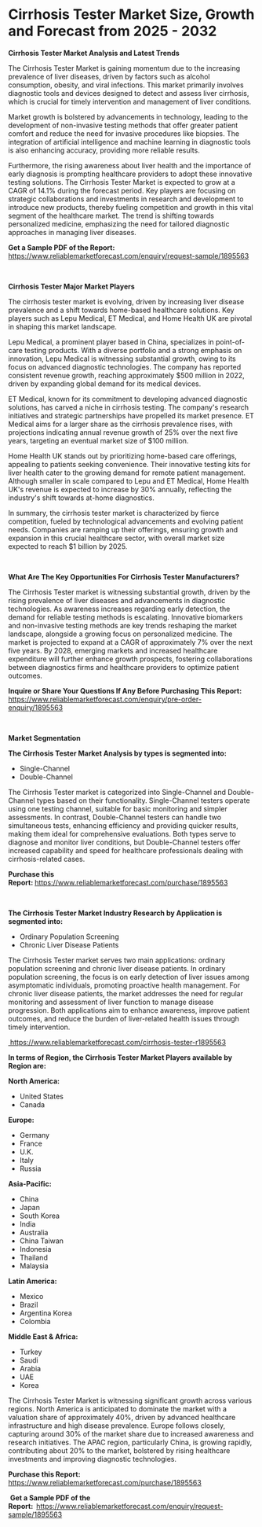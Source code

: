 <p><h1>Cirrhosis Tester Market Size, Growth and Forecast from 2025 - 2032</h1></p><p><strong>Cirrhosis Tester Market Analysis and Latest Trends</strong></p>
<p><p>The Cirrhosis Tester Market is gaining momentum due to the increasing prevalence of liver diseases, driven by factors such as alcohol consumption, obesity, and viral infections. This market primarily involves diagnostic tools and devices designed to detect and assess liver cirrhosis, which is crucial for timely intervention and management of liver conditions.</p><p>Market growth is bolstered by advancements in technology, leading to the development of non-invasive testing methods that offer greater patient comfort and reduce the need for invasive procedures like biopsies. The integration of artificial intelligence and machine learning in diagnostic tools is also enhancing accuracy, providing more reliable results.</p><p>Furthermore, the rising awareness about liver health and the importance of early diagnosis is prompting healthcare providers to adopt these innovative testing solutions. The Cirrhosis Tester Market is expected to grow at a CAGR of 14.1% during the forecast period. Key players are focusing on strategic collaborations and investments in research and development to introduce new products, thereby fueling competition and growth in this vital segment of the healthcare market. The trend is shifting towards personalized medicine, emphasizing the need for tailored diagnostic approaches in managing liver diseases.</p></p>
<p><strong>Get a Sample PDF of the Report:&nbsp;</strong> <a href="https://www.reliablemarketforecast.com/enquiry/request-sample/1895563?utm_campaign=3137&utm_medium=2&utm_source=Github&utm_content=ia&utm_term=14042025&utm_id=cirrhosis-tester">https://www.reliablemarketforecast.com/enquiry/request-sample/1895563</a></p>
<p>&nbsp;</p>
<p><strong>Cirrhosis Tester Major Market Players</strong></p>
<p><p>The cirrhosis tester market is evolving, driven by increasing liver disease prevalence and a shift towards home-based healthcare solutions. Key players such as Lepu Medical, ET Medical, and Home Health UK are pivotal in shaping this market landscape.</p><p>Lepu Medical, a prominent player based in China, specializes in point-of-care testing products. With a diverse portfolio and a strong emphasis on innovation, Lepu Medical is witnessing substantial growth, owing to its focus on advanced diagnostic technologies. The company has reported consistent revenue growth, reaching approximately $500 million in 2022, driven by expanding global demand for its medical devices.</p><p>ET Medical, known for its commitment to developing advanced diagnostic solutions, has carved a niche in cirrhosis testing. The company's research initiatives and strategic partnerships have propelled its market presence. ET Medical aims for a larger share as the cirrhosis prevalence rises, with projections indicating annual revenue growth of 25% over the next five years, targeting an eventual market size of $100 million.</p><p>Home Health UK stands out by prioritizing home-based care offerings, appealing to patients seeking convenience. Their innovative testing kits for liver health cater to the growing demand for remote patient management. Although smaller in scale compared to Lepu and ET Medical, Home Health UK's revenue is expected to increase by 30% annually, reflecting the industry's shift towards at-home diagnostics.</p><p>In summary, the cirrhosis tester market is characterized by fierce competition, fueled by technological advancements and evolving patient needs. Companies are ramping up their offerings, ensuring growth and expansion in this crucial healthcare sector, with overall market size expected to reach $1 billion by 2025.</p></p>
<p>&nbsp;</p>
<p><strong>What Are The Key Opportunities For Cirrhosis Tester Manufacturers?</strong></p>
<p><p>The Cirrhosis Tester market is witnessing substantial growth, driven by the rising prevalence of liver diseases and advancements in diagnostic technologies. As awareness increases regarding early detection, the demand for reliable testing methods is escalating. Innovative biomarkers and non-invasive testing methods are key trends reshaping the market landscape, alongside a growing focus on personalized medicine. The market is projected to expand at a CAGR of approximately 7% over the next five years. By 2028, emerging markets and increased healthcare expenditure will further enhance growth prospects, fostering collaborations between diagnostics firms and healthcare providers to optimize patient outcomes.</p></p>
<p><strong>Inquire or Share Your Questions If Any Before Purchasing This Report:</strong> <a href="https://www.reliablemarketforecast.com/enquiry/pre-order-enquiry/1895563?utm_campaign=3137&utm_medium=2&utm_source=Github&utm_content=ia&utm_term=14042025&utm_id=cirrhosis-tester">https://www.reliablemarketforecast.com/enquiry/pre-order-enquiry/1895563</a></p>
<p>&nbsp;</p>
<p><strong>Market Segmentation</strong></p>
<p><strong>The Cirrhosis Tester Market Analysis by types is segmented into:</strong></p>
<p><ul><li>Single-Channel</li><li>Double-Channel</li></ul></p>
<p><p>The Cirrhosis Tester market is categorized into Single-Channel and Double-Channel types based on their functionality. Single-Channel testers operate using one testing channel, suitable for basic monitoring and simpler assessments. In contrast, Double-Channel testers can handle two simultaneous tests, enhancing efficiency and providing quicker results, making them ideal for comprehensive evaluations. Both types serve to diagnose and monitor liver conditions, but Double-Channel testers offer increased capability and speed for healthcare professionals dealing with cirrhosis-related cases.</p></p>
<p><strong>Purchase this Report:&nbsp;</strong><a href="https://www.reliablemarketforecast.com/purchase/1895563?utm_campaign=3137&utm_medium=2&utm_source=Github&utm_content=ia&utm_term=14042025&utm_id=cirrhosis-tester">https://www.reliablemarketforecast.com/purchase/1895563</a></p>
<p>&nbsp;</p>
<p><strong>The Cirrhosis Tester Market Industry Research by Application is segmented into:</strong></p>
<p><ul><li>Ordinary Population Screening</li><li>Chronic Liver Disease Patients</li></ul></p>
<p><p>The Cirrhosis Tester market serves two main applications: ordinary population screening and chronic liver disease patients. In ordinary population screening, the focus is on early detection of liver issues among asymptomatic individuals, promoting proactive health management. For chronic liver disease patients, the market addresses the need for regular monitoring and assessment of liver function to manage disease progression. Both applications aim to enhance awareness, improve patient outcomes, and reduce the burden of liver-related health issues through timely intervention.</p></p>
<p><a href="https://www.reliablemarketforecast.com/cirrhosis-tester-r1895563?utm_campaign=3137&utm_medium=2&utm_source=Github&utm_content=ia&utm_term=14042025&utm_id=cirrhosis-tester">&nbsp;https://www.reliablemarketforecast.com/cirrhosis-tester-r1895563</a></p>
<p><strong>In terms of Region, the Cirrhosis Tester Market Players available by Region are:</strong></p>
<p>
    <p> <strong> North America: </strong>
        <ul>
            <li>United States</li>
            <li>Canada</li>
        </ul>
        </p> 
    <p> <strong> Europe: </strong>
        <ul>
            <li>Germany</li>
            <li>France</li>
            <li>U.K.</li>
            <li>Italy</li>
            <li>Russia</li>
        </ul>
        </p> 
    <p> <strong> Asia-Pacific: </strong>
        <ul>
            <li>China</li>
            <li>Japan</li>
            <li>South Korea</li>
            <li>India</li>
            <li>Australia</li>
            <li>China Taiwan</li>
            <li>Indonesia</li>
            <li>Thailand</li>
            <li>Malaysia</li>
        </ul>
        </p> 
    <p> <strong> Latin America: </strong>
        <ul>
            <li>Mexico</li>
            <li>Brazil</li>
            <li>Argentina Korea</li>
            <li>Colombia</li>
        </ul>
        </p> 
    <p> <strong> Middle East & Africa: </strong>
        <ul>
            <li>Turkey</li>
            <li>Saudi</li>
            <li>Arabia</li>
            <li>UAE</li>
            <li>Korea</li>
        </ul>
    </p>
    </p>
<p><p>The Cirrhosis Tester Market is witnessing significant growth across various regions. North America is anticipated to dominate the market with a valuation share of approximately 40%, driven by advanced healthcare infrastructure and high disease prevalence. Europe follows closely, capturing around 30% of the market share due to increased awareness and research initiatives. The APAC region, particularly China, is growing rapidly, contributing about 20% to the market, bolstered by rising healthcare investments and improving diagnostic technologies.</p></p>
<p><strong>Purchase this Report: </strong><a href="https://www.reliablemarketforecast.com/purchase/1895563?utm_campaign=3137&utm_medium=2&utm_source=Github&utm_content=ia&utm_term=14042025&utm_id=cirrhosis-tester">https://www.reliablemarketforecast.com/purchase/1895563</a></p>
<p>&nbsp;<strong>Get a Sample PDF of the Report:&nbsp;&nbsp;</strong><a href="https://www.reliablemarketforecast.com/enquiry/request-sample/1895563?utm_campaign=3137&utm_medium=2&utm_source=Github&utm_content=ia&utm_term=14042025&utm_id=cirrhosis-tester">https://www.reliablemarketforecast.com/enquiry/request-sample/1895563</a></p>
<p><strong></strong></p>
<p><p></p><p></p><p></p></p>